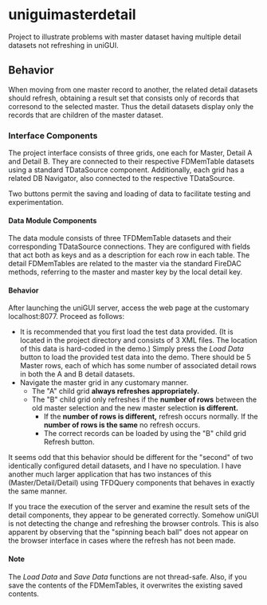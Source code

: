 # uniguimasterdetail
Project to illustrate problems with master dataset having multiple detail datasets not refreshing in uniGUI.
## Behavior
When moving from one master record to another, the related detail datasets should refresh, obtaining a result set that consists only of records that corresond to the selected master. Thus the detail datasets display only the records that are children of the master dataset.
### Interface Components
The project interface consists of three grids, one each for Master, Detail A and Detail B. They are connected to their respective FDMemTable datasets using a standard TDataSource component. Additionally, each grid has a related DB Navigator, also connected to the respective TDataSource.

Two buttons permit the saving and loading of data to facilitate testing and experimentation.
#### Data Module Components
The data module consists of three TFDMemTable datasets and their corresponding TDataSource connections. They are configured with fields that act both as keys and as a description for each row in each table. The detail FDMemTables are related to the master via the standard FireDAC methods, referring to the master and master key by the local detail key.
#### Behavior
After launching the uniGUI server, access the web page at the customary localhost:8077. Proceed as follows:
* It is recommended that you first load the test data provided. (It is located in the project directory and consists of 3 XML files. The location of this data is hard-coded in the demo.) Simply press the *Load Data* button to load the provided test data into the demo. There should be 5 Master rows, each of which has some number of associated detail rows in both the A and B detail datasets.
* Navigate the master grid in any customary manner.  
  * The "A" child grid **always refreshes appropriately.**
  * The "B" child grid only refreshes if the **number of rows** between the old master selection and the new master selection **is different.** 
    * If the **number of rows is different,** refresh occurs normally. If the **number of rows is the same** no refresh occurs. 
    * The correct records can be loaded by using the "B" child grid Refresh button.
	
It seems odd that this behavior should be different for the "second" of two identically configured detail datasets, and I have no speculation. I have another much larger application that has two instances of this (Master/Detail/Detail) using TFDQuery components that behaves in exactly the same manner.

If you trace the execution of the server and examine the result sets of the detail components, they appear to be generated correctly. Somehow uniGUI is not detecting the change and refreshing the browser controls. This is also apparent by observing that the "spinning beach ball" does not appear on the browser interface in cases where the refresh has not been made.
#### Note
The *Load Data* and *Save Data* functions are not thread-safe. Also, if you save the contents of the FDMemTables, it overwrites the existing saved contents.
